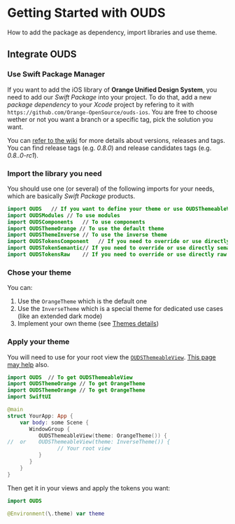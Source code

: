 # Getting Started with OUDS

How to add the package as dependency, import libraries and use theme.

## Integrate OUDS

### Use Swift Package Manager

If you want to add the iOS library of **Orange Unified Design System**, you need to add our _Swift Package_ into your project.
To do that, add a new _package dependency_ to your _Xcode_ project by refering to it with `https://github.com/Orange-OpenSource/ouds-ios`.
You are free to choose wether or not you want a branch or a specific tag, pick the solution you want.

You can [refer to the wiki](https://github.com/Orange-OpenSource/ouds-ios/wiki/50-%E2%80%90-About-versions,-releases-and-builds) for more details about versions, releases and tags. You can find release tags (e.g. *0.8.0*) and release candidates tags (e.g. *0.8..0-rc1*).

### Import the library you need

You should use one (or several) of the following imports for your needs, which are basically _Swift Package_ products.

```swift
import OUDS   // If you want to define your theme or use OUDSThemeableView
import OUDSModules // To use modules
import OUDSComponents   // To use components
import OUDSThemeOrange // To use the default theme
import OUDSThemeInverse // To use the inverse theme
import OUDSTokensComponent   // If you need to override or use directly components tokens
import OUDSTokenSemantic// If you need to override or use directly semantic tokens
import OUDSTokensRaw    // If you need to override or use directly raw tokens
```

### Chose your theme

You can:
1. Use the `OrangeTheme` which is the default one
2. Use the `InverseTheme` which is a special theme for dedicated use cases (like an extended dark mode)
3. Implement your own theme (see [Themes details](https://ios.unified-design-system.orange.com/documentation/ouds/themes))

### Apply your theme

You will need to use for your root view the [`OUDSThemeableView`](https://ios.unified-design-system.orange.com/documentation/ouds/oudsthemeableview/). [This page may help](https://ios.unified-design-system.orange.com/documentation/ouds/themes) also.

```swift
import OUDS  // To get OUDSThemeableView
import OUDSThemeOrange // To get OrangeTheme
import OUDSThemeOrange // To get OrangeTheme
import SwiftUI

@main
struct YourApp: App {
    var body: some Scene {
       WindowGroup {
          OUDSThemeableView(theme: OrangeTheme()) {
//  or    OUDSThemeableView(theme: InverseTheme()) {
                // Your root view
          }
       }
    }
}
```

Then get it in your views and apply the tokens you want:
```swift
import OUDS

@Environment(\.theme) var theme
```
